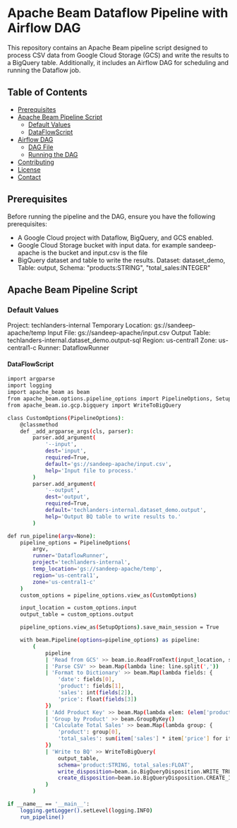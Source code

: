 # Apache Beam Dataflow Pipeline with Airflow DAG

This repository contains an Apache Beam pipeline script designed to process CSV data from Google Cloud Storage (GCS) and write the results to a BigQuery table. Additionally, it includes an Airflow DAG for scheduling and running the Dataflow job.

## Table of Contents
- [Prerequisites](#prerequisites)
- [Apache Beam Pipeline Script](#apache-beam-pipeline-script)
  - [Default Values](#default-values)
  - [DataFlowScript](#script)
- [Airflow DAG](#airflow-dag)
  - [DAG File](#dag-file)
  - [Running the DAG](#running-the-dag)
- [Contributing](#contributing)
- [License](#license)
- [Contact](#contact)

## Prerequisites

Before running the pipeline and the DAG, ensure you have the following prerequisites:
- A Google Cloud project with Dataflow, BigQuery, and GCS enabled.
- Google Cloud Storage bucket with input data. for example sandeep-apache is the bucket and input.csv is the file
- BigQuery dataset and table to write the results. Dataset: dataset_demo, Table: output, Schema: "products:STRING", "total_sales:INTEGER"

## Apache Beam Pipeline Script

### Default Values
Project: techlanders-internal
Temporary Location: gs://sandeep-apache/temp
Input File: gs://sandeep-apache/input.csv
Output Table: techlanders-internal.dataset_demo.output-sql
Region: us-central1
Zone: us-central1-c
Runner: DataflowRunner

#### DataFlowScript
```sh
import argparse
import logging
import apache_beam as beam
from apache_beam.options.pipeline_options import PipelineOptions, SetupOptions
from apache_beam.io.gcp.bigquery import WriteToBigQuery

class CustomOptions(PipelineOptions):
    @classmethod
    def _add_argparse_args(cls, parser):
        parser.add_argument(
            '--input',
            dest='input',
            required=True,
            default='gs://sandeep-apache/input.csv',
            help='Input file to process.'
        )
        parser.add_argument(
            '--output',
            dest='output',
            required=True,
            default='techlanders-internal.dataset_demo.output',
            help='Output BQ table to write results to.'
        )

def run_pipeline(argv=None):
    pipeline_options = PipelineOptions(
        argv,
        runner='DataflowRunner',
        project='techlanders-internal',
        temp_location='gs://sandeep-apache/temp',
        region='us-central1',
        zone='us-central1-c'
    )
    custom_options = pipeline_options.view_as(CustomOptions)

    input_location = custom_options.input
    output_table = custom_options.output

    pipeline_options.view_as(SetupOptions).save_main_session = True

    with beam.Pipeline(options=pipeline_options) as pipeline:
        (
            pipeline
            | 'Read from GCS' >> beam.io.ReadFromText(input_location, skip_header_lines=1)
            | 'Parse CSV' >> beam.Map(lambda line: line.split(','))
            | 'Format to Dictionary' >> beam.Map(lambda fields: {
                'date': fields[0],
                'product': fields[1],
                'sales': int(fields[2]),
                'price': float(fields[3])
            })
            | 'Add Product Key' >> beam.Map(lambda elem: (elem['product'], elem))
            | 'Group by Product' >> beam.GroupByKey()
            | 'Calculate Total Sales' >> beam.Map(lambda group: {
                'product': group[0],
                'total_sales': sum(item['sales'] * item['price'] for item in group[1])
            })
            | 'Write to BQ' >> WriteToBigQuery(
                output_table,
                schema='product:STRING, total_sales:FLOAT',
                write_disposition=beam.io.BigQueryDisposition.WRITE_TRUNCATE,
                create_disposition=beam.io.BigQueryDisposition.CREATE_IF_NEEDED
            )
        )

if __name__ == '__main__':
    logging.getLogger().setLevel(logging.INFO)
    run_pipeline()


